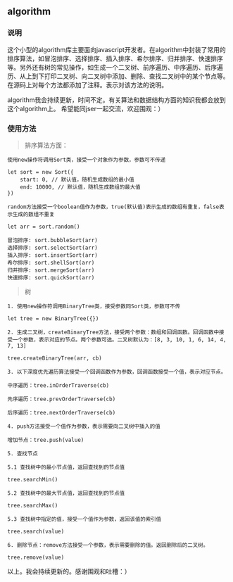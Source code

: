 ## algorithm

### 说明
这个小型的algorithm库主要面向javascript开发者。在algorithm中封装了常用的排序算法，如冒泡排序、选择排序、插入排序、希尔排序、归并排序、快速排序等。另外还有树的常见操作，如生成一个二叉树、前序遍历、中序遍历、后序遍历、从上到下打印二叉树、向二叉树中添加、删除、查找二叉树中的某个节点等。在源码上对每个方法都添加了注释。表示对该方法的说明。

algorithm我会持续更新，时间不定。有关算法和数据结构方面的知识我都会放到这个algorithm上。
希望能同jser一起交流，欢迎围观：）

### 使用方法

> 排序算法方面：

```
使用new操作符调用Sort类，接受一个对象作为参数，参数可不传递

let sort = new Sort({
    start: 0, // 默认值，随机生成数组的最小值
    end: 10000, // 默认值，随机生成数组的最大值
})

random方法接受一个boolean值作为参数，true(默认值)表示生成的数组有重复，false表示生成的数组不重复

let arr = sort.random()

冒泡排序: sort.bubbleSort(arr)
选择排序: sort.selectSort(arr)
插入排序: sort.insertSort(arr)
希尔排序: sort.shellSort(arr)
归并排序: sort.mergeSort(arr)
快速排序: sort.quickSort(arr)
```

> 树

```
1. 使用new操作符调用BinaryTree类，接受参数同Sort类，参数可不传

let tree = new BinaryTree({})

2. 生成二叉树，createBinaryTree方法，接受两个参数：数组和回调函数。回调函数中接受一个参数，表示对应的节点。两个参数可选。二叉树默认为：[8, 3, 10, 1, 6, 14, 4, 7, 13]

tree.createBinaryTree(arr, cb)

3. 以下深度优先遍历算法接受一个回调函数作为参数，回调函数接受一个值，表示对应节点。

中序遍历：tree.inOrderTraverse(cb)

先序遍历：tree.prevOrderTraverse(cb)

后序遍历：tree.nextOrderTraverse(cb)

4. push方法接受一个值作为参数，表示需要向二叉树中插入的值

增加节点：tree.push(value)

5. 查找节点

5.1 查找树中的最小节点值，返回查找到的节点值

tree.searchMin()

5.2 查找树中的最大节点值，返回查找到的节点值

tree.searchMax()

5.3 查找树中指定的值，接受一个值作为参数，返回该值的索引值

tree.search(value)

6. 删除节点：remove方法接受一个参数，表示需要删除的值。返回删除后的二叉树。

tree.remove(value)

```

以上。我会持续更新的。感谢围观和吐槽：）